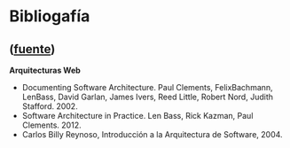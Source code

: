 # Bibliogafía
([fuente](https://campus.exactas.uba.ar/course/view.php?id=1060&section=3))
---
**Arquitecturas Web**

  - Documenting Software Architecture. Paul Clements, FelixBachmann, LenBass, David Garlan, James Ivers, Reed Little, Robert Nord, Judith Stafford. 2002.
  - Software Architecture in Practice. Len Bass, Rick Kazman, Paul Clements. 2012.
  - Carlos Billy Reynoso, Introducción a la Arquitectura de Software, 2004.

